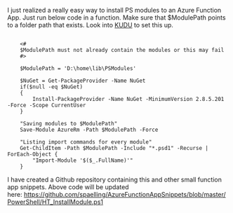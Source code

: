 ﻿I just realized a really easy way to install PS modules to an Azure
Function App. Just run below code in a function.
Make sure that \$ModulePath points to a folder path that exists. Look
into [KUDU](https://docs.microsoft.com/en-us/azure/azure-functions/functions-how-to-use-azure-function-app-settings#kudu) to
set this up.




```

    <#
    $ModulePath must not already contain the modules or this may fail
    #>

    $ModulePath = 'D:\home\lib\PSModules'

    $NuGet = Get-PackageProvider -Name NuGet
    if($null -eq $NuGet)
    {
        Install-PackageProvider -Name NuGet -MinimumVersion 2.8.5.201 -Force -Scope CurrentUser
    }

    "Saving modules to $ModulePath"
    Save-Module AzureRm -Path $ModulePath -Force

    "Listing import commands for every module"
    Get-ChildItem -Path $ModulePath -Include "*.psd1" -Recurse | ForEach-Object {
        "Import-Module '$($_.FullName)'"
    }

```


I have created a Github repository containing this and other small
function app snippets. Above code will be updated
here: <https://github.com/spaelling/AzureFunctionAppSnippets/blob/master/PowerShell/HT_InstallModule.ps1>

```

```
